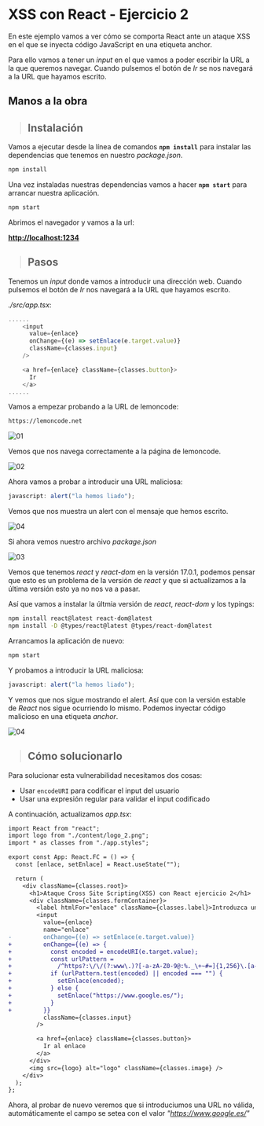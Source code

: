 # XSS con React - Ejercicio 2

En este ejemplo vamos a ver cómo se comporta React ante un ataque XSS en el que se inyecta código JavaScript en una etiqueta anchor.

Para ello vamos a tener un _input_ en el que vamos a poder escribir la URL a la que queremos navegar. Cuando pulsemos el botón de _Ir_ se nos navegará a la URL que hayamos escrito.

## Manos a la obra

> ## Instalación

Vamos a ejecutar desde la línea de comandos **`npm install`** para instalar las dependencias que tenemos en nuestro _package.json_.

```javascript
npm install
```

Una vez instaladas nuestras dependencias vamos a hacer **`npm start`** para arrancar nuestra aplicación.

```javascript
npm start
```

Abrimos el navegador y vamos a la url:

[**http://localhost:1234**](http://localhost:1234)

> ## Pasos

Tenemos un _input_ donde vamos a introducir una dirección web. Cuando pulsemos el botón de _Ir_ nos navegará a la URL que hayamos escrito.

_./src/app.tsx_:

```javascript
......
    <input
      value={enlace}
      onChange={(e) => setEnlace(e.target.value)}
      className={classes.input}
    />

    <a href={enlace} className={classes.button}>
      Ir
    </a>
......
```

Vamos a empezar probando a la URL de lemoncode:

```bash
https://lemoncode.net
```

![01](assets/01.png)

Vemos que nos navega correctamente a la página de lemoncode.

![02](assets/02.png)

Ahora vamos a probar a introducir una URL maliciosa:

```javascript
javascript: alert("la hemos liado");
```

Vemos que nos muestra un alert con el mensaje que hemos escrito.

![04](assets/04.png)

Si ahora vemos nuestro archivo _package.json_

![03](assets/03.png)

Vemos que tenemos _react_ y _react-dom_ en la versión 17.0.1, podemos pensar que esto es un problema de la versión de _react_ y que si actualizamos a la última versión esto ya no nos va a pasar.

Así que vamos a instalar la últmia versión de _react_, _react-dom_ y los typings:

```bash
npm install react@latest react-dom@latest
npm install -D @types/react@latest @types/react-dom@latest
```

Arrancamos la aplicación de nuevo:

```bash
npm start
```

Y probamos a introducir la URL maliciosa:

```js
javascript: alert("la hemos liado");
```

Y vemos que nos sigue mostrando el alert. Así que con la versión estable de _React_ nos sigue ocurriendo lo mismo. Podemos inyectar código malicioso en una etiqueta _anchor_.

![04](assets/04.png)

>## Cómo solucionarlo

Para solucionar esta vulnerabilidad necesitamos dos cosas:

- Usar `encodeURI` para codificar el input del usuario
- Usar una expresión regular para validar el input codificado

A continuación, actualizamos _app.tsx_:

```diff
import React from "react";
import logo from "./content/logo_2.png";
import * as classes from "./app.styles";

export const App: React.FC = () => {
  const [enlace, setEnlace] = React.useState("");

  return (
    <div className={classes.root}>
      <h1>Ataque Cross Site Scripting(XSS) con React ejercicio 2</h1>
      <div className={classes.formContainer}>
        <label htmlFor="enlace" className={classes.label}>Introduzca un enlace:</label>
        <input
          value={enlace}
          name="enlace"
-         onChange={(e) => setEnlace(e.target.value)}
+         onChange={(e) => {
+           const encoded = encodeURI(e.target.value);
+           const urlPattern = 
+             /^https?:\/\/(?:www\.)?[-a-zA-Z0-9@:%._\+~#=]{1,256}\.[a-zA-Z0-9()]{1,6}\b(?:[-a-zA-Z0-9()@:%_\+.~#?&\/=]*)$/;
+           if (urlPattern.test(encoded) || encoded === "") {
+             setEnlace(encoded);
+           } else {
+             setEnlace("https://www.google.es/");
+           }
+         }}
          className={classes.input}
        />

        <a href={enlace} className={classes.button}>
          Ir al enlace
        </a>
      </div>
      <img src={logo} alt="logo" className={classes.image} />
    </div>
  );
};
```

Ahora, al probar de nuevo veremos que si introduciumos una URL no válida, automáticamente el campo se setea con el valor _"https://www.google.es/"_
